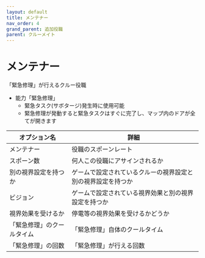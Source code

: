 ```yaml
---
layout: default
title: メンテナー
nav_order: 4
grand_parent: 追加役職
parent: クルーメイト
---
```


# メンテナー

「緊急修理」が行えるクルー役職<br>
* 能力「緊急修理」
   * 緊急タスク(サボタージ)発生時に使用可能
   * 緊急修理が発動すると緊急タスクはすぐに完了し、マップ内のドアが全てが開きます

|  オプション名 |  詳細  |
| ---- | ---- |
|  メンテナー  | 役職のスポーンレート |
|  スポーン数  | 何人この役職にアサインされるか |
|  別の視界設定を持つか  |  ゲームで設定されているクルーの視界設定と別の視界設定を持つか  |
|  ビジョン  |  ゲームで設定されている視界効果と別の視界設定を持つか  |
|  視界効果を受けるか  |  停電等の視界効果を受けるかどうか  |
|  「緊急修理」のクールタイム  | 「緊急修理」自体のクールタイム |
|  「緊急修理」の回数  |  「緊急修理」が行える回数  |